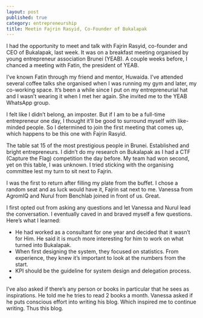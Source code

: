 ```yaml
---
layout: post
published: true
category: entrepreneurship
title: Meetin Fajrin Rasyid, Co-Founder of Bukalapak
---
```

I had the opportunity to meet and talk with Fajrin Rasyid, co-founder and CEO of Bukalapak, last week. It was on a breakfast meeting organised by young entrepreneur association Brunei (YEAB). A couple weeks before, I chanced a meeting with Fatin, the president of YEAB.

I’ve known Fatin through my friend and mentor, Huwaida. I’ve attended several coffee talks she organised when I was running my gym and later, my co-working space. It’s been a while since I put on my entrepreneurial hat and I wasn’t wearing it when I met her again. She invited me to the YEAB WhatsApp group.

I felt like I didn’t belong, an imposter. But if I am to be a full-time entrepreneur one day, I thought it’ll be good to surround myself with like-minded people. So I determined to join the first meeting that comes up, which happens to be this one with Fajrin Rasyid.

The table sat 15 of the most prestigious people in Brunei. Established and bright entrepreneurs. I didn’t do my research on Bukalapak as I had a CTF (Capture the Flag) competition the day before. My team had won second, yet on this table, I was unknown. I tried sticking with the organising committee lest my turn to sit next to Fajrin.

I was the first to return after filling my plate from the buffet. I chose a random seat and as luck would have it, Fajrin sat next to me. Vanessa from AgromIQ and Nurul from Benchlab joined in front of us. Great.

I first opted out from asking any questions and let Vanessa and Nurul lead the conversation. I eventually caved in and braved myself a few questions. Here’s what I learned:

- He had worked as a consultant for one year and decided that it wasn’t for Him. He said it is much more interesting for him to work on what turned into Bukalapak.
- When first designing the system, they focused on statistics. From experience, they knew it’s important to look at the numbers from the start.
- KPI should be the guideline for system design and delegation process.
-

I’ve also asked if there’s any person or books in particular that he sees as inspirations. He told me he tries to read 2 books a month. Vanessa asked if he puts conscious effort into writing his blog. Which inspired me to continue writing. Thus this blog.
